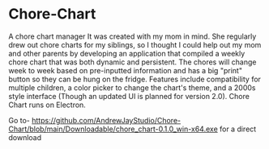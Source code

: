 # Chore-Chart
A chore chart manager
It was created with my mom in mind. She regularly drew out chore charts for my siblings, so I thought I could help out my mom and other parents by developing an application that compiled a weekly chore chart that was both dynamic and persistent. The chores will change week to week based on pre-inputted information and has a big "print" button so they can be hung on the fridge. Features include compatibility for multiple children, a color picker to change the chart's theme, and a 2000s style interface (Though an updated UI is planned for version 2.0). Chore Chart runs on Electron.

Go to-
https://github.com/AndrewJayStudio/Chore-Chart/blob/main/Downloadable/chore_chart-0.1.0_win-x64.exe
for a direct download
